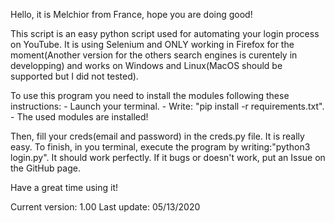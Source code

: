 Hello, it is Melchior from France, hope you are doing good!

This script is an easy python script used for automating your login process on YouTube. It is using Selenium and ONLY working in Firefox for the moment(Another version for the others search engines is curentely in developping) and works on Windows and Linux(MacOS should be supported but I did not tested).


To use this program you need to install the modules following these instructions:
	- Launch your terminal.
	- Write: "pip install -r requirements.txt".
	- The used modules are installed!


Then, fill your creds(email and password) in the creds.py file. It is really easy.
To finish, in you terminal, execute the program by writing:"python3 login.py".
It should work perfectly.
If it bugs or doesn't work, put an Issue on the GitHub page.

Have a great time using it!

Current version: 1.00
Last update: 05/13/2020
